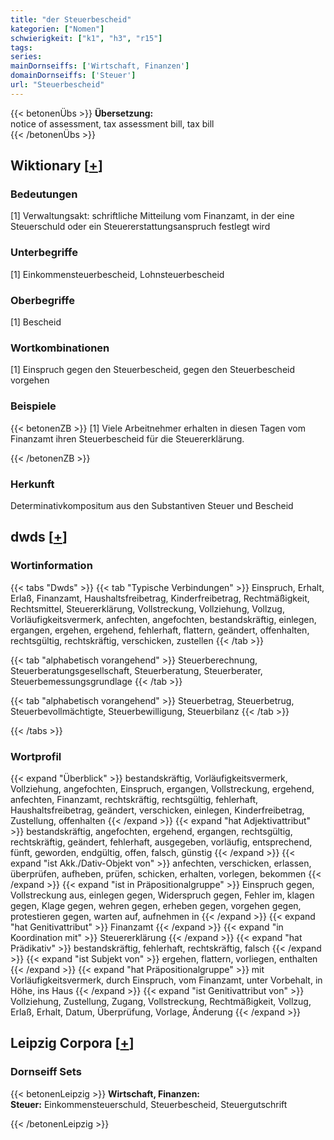 ```yaml
---
title: "der Steuerbescheid"
kategorien: ["Nomen"]
schwierigkeit: ["k1", "h3", "r15"]
tags:
series:
mainDornseiffs: ['Wirtschaft, Finanzen']
domainDornseiffs: ['Steuer']
url: "Steuerbescheid"
---
```


{{< betonenÜbs >}}
**Übersetzung:**  
notice of assessment, tax assessment bill, tax bill  
{{< /betonenÜbs >}}

## Wiktionary [[+](https://de.wiktionary.org/wiki/Steuerbescheid)]

### Bedeutungen
[1] Verwaltungsakt: schriftliche Mitteilung vom Finanzamt, in der eine Steuerschuld oder ein Steuererstattungsanspruch festlegt wird  

### Unterbegriffe
[1] Einkommensteuerbescheid, Lohnsteuerbescheid  

### Oberbegriffe
[1] Bescheid  

### Wortkombinationen
[1] Einspruch gegen den Steuerbescheid, gegen den Steuerbescheid vorgehen  

### Beispiele
{{< betonenZB >}}
[1] Viele Arbeitnehmer erhalten in diesen Tagen vom Finanzamt ihren Steuerbescheid für die Steuererklärung.  

{{< /betonenZB >}}
### Herkunft
Determinativkompositum aus den Substantiven Steuer und Bescheid  



## dwds [[+](https://www.dwds.de/wb/Steuerbescheid)]

### Wortinformation
{{< tabs "Dwds" >}}
{{< tab "Typische Verbindungen" >}}
Einspruch, Erhalt, Erlaß, Finanzamt, Haushaltsfreibetrag, Kinderfreibetrag, Rechtmäßigkeit, Rechtsmittel, Steuererklärung, Vollstreckung, Vollziehung, Vollzug, Vorläufigkeitsvermerk, anfechten, angefochten, bestandskräftig, einlegen, ergangen, ergehen, ergehend, fehlerhaft, flattern, geändert, offenhalten, rechtsgültig, rechtskräftig, verschicken, zustellen
{{< /tab >}}

{{< tab "alphabetisch vorangehend" >}}
Steuerberechnung, Steuerberatungsgesellschaft, Steuerberatung, Steuerberater, Steuerbemessungsgrundlage
{{< /tab >}}

{{< tab "alphabetisch vorangehend" >}}
Steuerbetrag, Steuerbetrug, Steuerbevollmächtigte, Steuerbewilligung, Steuerbilanz
{{< /tab >}}

{{< /tabs >}}

### Wortprofil
{{< expand "Überblick" >}} bestandskräftig, Vorläufigkeitsvermerk, Vollziehung, angefochten, Einspruch, ergangen, Vollstreckung, ergehend, anfechten, Finanzamt, rechtskräftig, rechtsgültig, fehlerhaft, Haushaltsfreibetrag, geändert, verschicken, einlegen, Kinderfreibetrag, Zustellung, offenhalten {{< /expand >}}
{{< expand "hat Adjektivattribut" >}} bestandskräftig, angefochten, ergehend, ergangen, rechtsgültig, rechtskräftig, geändert, fehlerhaft, ausgegeben, vorläufig, entsprechend, fünft, geworden, endgültig, offen, falsch, günstig {{< /expand >}}
{{< expand "ist Akk./Dativ-Objekt von" >}} anfechten, verschicken, erlassen, überprüfen, aufheben, prüfen, schicken, erhalten, vorlegen, bekommen {{< /expand >}}
{{< expand "ist in Präpositionalgruppe" >}} Einspruch gegen, Vollstreckung aus, einlegen gegen, Widerspruch gegen, Fehler im, klagen gegen, Klage gegen, wehren gegen, erheben gegen, vorgehen gegen, protestieren gegen, warten auf, aufnehmen in {{< /expand >}}
{{< expand "hat Genitivattribut" >}} Finanzamt {{< /expand >}}
{{< expand "in Koordination mit" >}} Steuererklärung {{< /expand >}}
{{< expand "hat Prädikativ" >}} bestandskräftig, fehlerhaft, rechtskräftig, falsch {{< /expand >}}
{{< expand "ist Subjekt von" >}} ergehen, flattern, vorliegen, enthalten {{< /expand >}}
{{< expand "hat Präpositionalgruppe" >}} mit Vorläufigkeitsvermerk, durch Einspruch, vom Finanzamt, unter Vorbehalt, in Höhe, ins Haus {{< /expand >}}
{{< expand "ist Genitivattribut von" >}} Vollziehung, Zustellung, Zugang, Vollstreckung, Rechtmäßigkeit, Vollzug, Erlaß, Erhalt, Datum, Überprüfung, Vorlage, Änderung {{< /expand >}}

## Leipzig Corpora [[+](https://corpora.uni-leipzig.de/en/res?word=Steuerbescheid&corpusId=deu_newscrawl-public_2018)]

### Dornseiff Sets
{{< betonenLeipzig >}}
**Wirtschaft, Finanzen:**  
**Steuer:** Einkommensteuerschuld, Steuerbescheid, Steuergutschrift  

{{< /betonenLeipzig >}}
